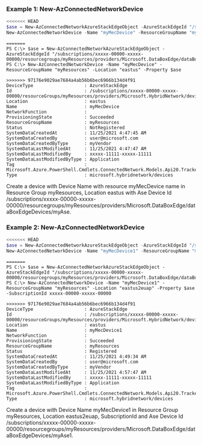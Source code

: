 ### Example 1: New-AzConnectedNetworkDevice
```powershell
<<<<<<< HEAD
$ase = New-AzConnectedNetworkAzureStackEdgeObject -AzureStackEdgeId "/subscriptions/xxxxx-00000-xxxxx-00000/resourcegroups/myResources/providers/Microsoft.DataBoxEdge/dataBoxEdgeDevices/myAse"
New-AzConnectedNetworkDevice -Name "myMecDevice" -ResourceGroupName "myResources" -Location "eastus" -Property $ase
```

```output
=======
PS C:\> $ase = New-AzConnectedNetworkAzureStackEdgeObject -AzureStackEdgeId "/subscriptions/xxxxx-00000-xxxxx-00000/resourcegroups/myResources/providers/Microsoft.DataBoxEdge/dataBoxEdgeDevices/myAse"
PS C:\> New-AzConnectedNetworkDevice -Name "myMecDevice" -ResourceGroupName "myResources" -Location "eastus" -Property $ase

>>>>>>> 97176e9029ae7684a4ab56b6bec6966b134d4f91
DeviceType                   : AzureStackEdge
Id                           : /subscriptions/xxxxx-00000-xxxxx-00000/resourceGroups/myResources/providers/Microsoft.HybridNetwork/devices/myMecDevice
Location                     : eastus
Name                         : myMecDevice
NetworkFunction              :
ProvisioningState            : Succeeded
ResourceGroupName            : myResources
Status                       : NotRegistered
SystemDataCreatedAt          : 11/25/2021 4:47:45 AM
SystemDataCreatedBy          : user@microsoft.com
SystemDataCreatedByType      : myVendor
SystemDataLastModifiedAt     : 11/25/2021 4:47:47 AM
SystemDataLastModifiedBy     : xxxxx-11111-xxxxx-11111
SystemDataLastModifiedByType : Application
Tag                          : Microsoft.Azure.PowerShell.Cmdlets.ConnectedNetwork.Models.Api20.TrackedResourceTags
Type                         : microsoft.hybridnetwork/devices

```

Create a device with Device Name with resource myMecDevice name in Resource Group myResources, Location eastus with Ase Device Id /subscriptions/xxxxx-00000-xxxxx-00000/resourcegroups/myResources/providers/Microsoft.DataBoxEdge/dataBoxEdgeDevices/myAse.

### Example 2:  New-AzConnectedNetworkDevice
```powershell
<<<<<<< HEAD
$ase = New-AzConnectedNetworkAzureStackEdgeObject -AzureStackEdgeId "/subscriptions/xxxxx-00000-xxxxx-00000/resourcegroups/myResources/providers/Microsoft.DataBoxEdge/dataBoxEdgeDevices/myAse1"
New-AzConnectedNetworkDevice -Name "myMecDevice1" -ResourceGroupName "myResources" -Location "eastus2euap" -Property $ase -SubscriptionId xxxxx-00000-xxxxx-00000
```

```output
=======
PS C:\> $ase = New-AzConnectedNetworkAzureStackEdgeObject -AzureStackEdgeId "/subscriptions/xxxxx-00000-xxxxx-00000/resourcegroups/myResources/providers/Microsoft.DataBoxEdge/dataBoxEdgeDevices/myAse1"
PS C:\> New-AzConnectedNetworkDevice -Name "myMecDevice1" -ResourceGroupName "myResources" -Location "eastus2euap" -Property $ase -SubscriptionId xxxxx-00000-xxxxx-00000

>>>>>>> 97176e9029ae7684a4ab56b6bec6966b134d4f91
DeviceType                   : AzureStackEdge
Id                           : /subscriptions/xxxxx-00000-xxxxx-00000/resourceGroups/myResources/providers/Microsoft.HybridNetwork/devices/myMecDevice1
Location                     : eastus
Name                         : myMecDevice1
NetworkFunction              :
ProvisioningState            : Succeeded
ResourceGroupName            : myResources
Status                       : Registered
SystemDataCreatedAt          : 11/25/2021 4:49:34 AM
SystemDataCreatedBy          : user@microsoft.com
SystemDataCreatedByType      : myVendor
SystemDataLastModifiedAt     : 11/25/2021 4:57:47 AM
SystemDataLastModifiedBy     : xxxxx-11111-xxxxx-11111
SystemDataLastModifiedByType : Application
Tag                          : Microsoft.Azure.PowerShell.Cmdlets.ConnectedNetwork.Models.Api20.TrackedResourceTags
Type                         : microsoft.hybridnetwork/devices

```

Create a device with Device Name myMecDevice1 in Resource Group myResources, Location eastus2euap, SubscriptionId and Ase Device Id /subscriptions/xxxxx-00000-xxxxx-00000/resourcegroups/myResources/providers/Microsoft.DataBoxEdge/dataBoxEdgeDevices/myAse1.
